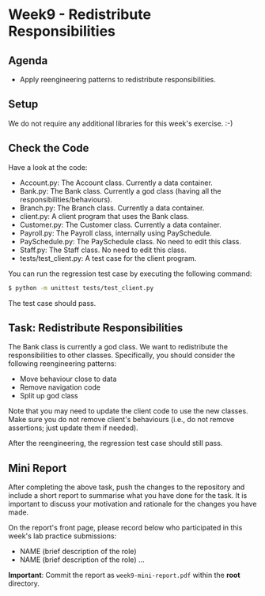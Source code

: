# Week9 - Redistribute Responsibilities

## Agenda
- Apply reengineering patterns to redistribute responsibilities.

## Setup
We do not require any additional libraries for this week's exercise. :-)

## Check the Code
Have a look at the code:
- Account.py: The Account class. Currently a data container.
- Bank.py: The Bank class. Currently a god class (having all the responsibilities/behaviours).
- Branch.py: The Branch class. Currently a data container.
- client.py: A client program that uses the Bank class.
- Customer.py: The Customer class. Currently a data container.
- Payroll.py: The Payroll class, internally using PaySchedule.
- PaySchedule.py: The PaySchedule class. No need to edit this class.
- Staff.py: The Staff class. No need to edit this class.
- tests/test_client.py: A test case for the client program.

You can run the regression test case by executing the following command:
```bash
$ python -m unittest tests/test_client.py
```
The test case should pass.

## Task: Redistribute Responsibilities
The Bank class is currently a god class. 
We want to redistribute the responsibilities to other classes. 
Specifically, you should consider the following reengineering patterns:
- Move behaviour close to data
- Remove navigation code
- Split up god class

Note that you may need to update the client code to use the new classes.
Make sure you do not remove client's behaviours (i.e., do not remove assertions; just update them if needed).

After the reengineering, the regression test case should still pass.

## Mini Report

After completing the above task, push the changes to the repository and include a short report to summarise what you have done for the task. 
It is important to discuss your motivation and rationale for the changes you have made.

On the report's front page, please record below who participated in this week's lab practice submissions:

- NAME (brief description of the role)
- NAME (brief description of the role)
...

**Important**: Commit the report as `week9-mini-report.pdf` within the **root** directory.
